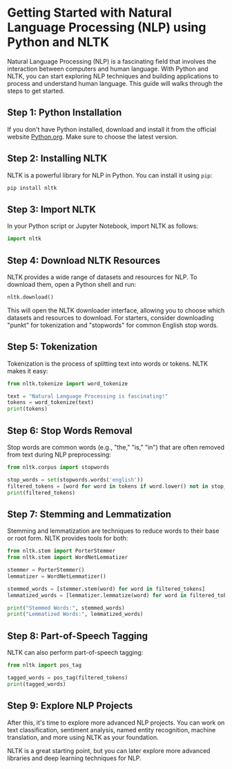 # Getting Started with Natural Language Processing (NLP) using Python and NLTK

Natural Language Processing (NLP) is a fascinating field that involves the interaction between computers and human language. With Python and NLTK, you can start exploring NLP techniques and building applications to process and understand human language. This guide will walks through the steps to get started.

## Step 1: Python Installation

If you don't have Python installed, download and install it from the official website [Python.org](https://www.python.org/downloads/). Make sure to choose the latest version.

## Step 2: Installing NLTK

NLTK is a powerful library for NLP in Python. You can install it using `pip`:

```bash
pip install nltk
```

## Step 3: Import NLTK

In your Python script or Jupyter Notebook, import NLTK as follows:

```python
import nltk
```

## Step 4: Download NLTK Resources

NLTK provides a wide range of datasets and resources for NLP. To download them, open a Python shell and run:

```python
nltk.download()
```

This will open the NLTK downloader interface, allowing you to choose which datasets and resources to download. For starters, consider downloading "punkt" for tokenization and "stopwords" for common English stop words.

## Step 5: Tokenization

Tokenization is the process of splitting text into words or tokens. NLTK makes it easy:

```python
from nltk.tokenize import word_tokenize

text = "Natural Language Processing is fascinating!"
tokens = word_tokenize(text)
print(tokens)
```

## Step 6: Stop Words Removal

Stop words are common words (e.g., "the," "is," "in") that are often removed from text during NLP preprocessing:

```python
from nltk.corpus import stopwords

stop_words = set(stopwords.words('english'))
filtered_tokens = [word for word in tokens if word.lower() not in stop_words]
print(filtered_tokens)
```

## Step 7: Stemming and Lemmatization

Stemming and lemmatization are techniques to reduce words to their base or root form. NLTK provides tools for both:

```python
from nltk.stem import PorterStemmer
from nltk.stem import WordNetLemmatizer

stemmer = PorterStemmer()
lemmatizer = WordNetLemmatizer()

stemmed_words = [stemmer.stem(word) for word in filtered_tokens]
lemmatized_words = [lemmatizer.lemmatize(word) for word in filtered_tokens]

print("Stemmed Words:", stemmed_words)
print("Lemmatized Words:", lemmatized_words)
```

## Step 8: Part-of-Speech Tagging

NLTK can also perform part-of-speech tagging:

```python
from nltk import pos_tag

tagged_words = pos_tag(filtered_tokens)
print(tagged_words)
```

## Step 9: Explore NLP Projects

After this, it's time to explore more advanced NLP projects. You can work on text classification, sentiment analysis, named entity recognition, machine translation, and more using NLTK as your foundation.

NLTK is a great starting point, but you can later explore more advanced libraries and deep learning techniques for NLP.

